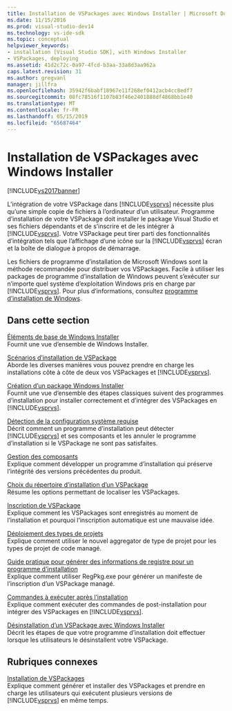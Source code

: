 ```yaml
---
title: Installation de VSPackages avec Windows Installer | Microsoft Docs
ms.date: 11/15/2016
ms.prod: visual-studio-dev14
ms.technology: vs-ide-sdk
ms.topic: conceptual
helpviewer_keywords:
- installation [Visual Studio SDK], with Windows Installer
- VSPackages, deploying
ms.assetid: 41d2c72c-0a97-4fcd-b3aa-33a8d3aa962a
caps.latest.revision: 31
ms.author: gregvanl
manager: jillfra
ms.openlocfilehash: 35942f6babf18967e11f268ef0412acb4cc8edf7
ms.sourcegitcommit: 08fc78516f1107b83f46e2401888df4868bb1e40
ms.translationtype: MT
ms.contentlocale: fr-FR
ms.lasthandoff: 05/15/2019
ms.locfileid: "65687464"
---
```

# <a name="installing-vspackages-with-windows-installer"></a>Installation de VSPackages avec Windows Installer
[!INCLUDE[vs2017banner](../../includes/vs2017banner.md)]

L’intégration de votre VSPackage dans [!INCLUDE[vsprvs](../../includes/vsprvs-md.md)] nécessite plus qu’une simple copie de fichiers à l’ordinateur d’un utilisateur. Programme d’installation de votre VSPackage doit installer le package Visual Studio et ses fichiers dépendants et de s’inscrire et de les intégrer à [!INCLUDE[vsprvs](../../includes/vsprvs-md.md)]. Votre VSPackage peut tirer parti des fonctionnalités d’intégration tels que l’affichage d’une icône sur la [!INCLUDE[vsprvs](../../includes/vsprvs-md.md)] écran et la boîte de dialogue à propos de démarrage.  
  
 Les fichiers de programme d’installation de Microsoft Windows sont la méthode recommandée pour distribuer vos VSPackages. Facile à utiliser les packages de programme d’installation de Windows peuvent s’exécuter sur n’importe quel système d’exploitation Windows pris en charge par [!INCLUDE[vsprvs](../../includes/vsprvs-md.md)]. Pour plus d’informations, consultez [programme d’installation de Windows](https://msdn.microsoft.com/121be21b-b916-43e2-8f10-8b080516d2a0).  
  
## <a name="in-this-section"></a>Dans cette section  
 [Éléments de base de Windows Installer](../../extensibility/internals/windows-installer-basics.md)  
 Fournit une vue d’ensemble de Windows Installer.  
  
 [Scénarios d’installation de VSPackage](../../extensibility/internals/vspackage-setup-scenarios.md)  
 Aborde les diverses manières vous pouvez prendre en charge les installations côte à côte de deux vos VSPackages et [!INCLUDE[vsprvs](../../includes/vsprvs-md.md)].  
  
 [Création d’un package Windows Installer](../../extensibility/internals/authoring-a-windows-installer-package.md)  
 Fournit une vue d’ensemble des étapes classiques suivent des programmes d’installation pour installer correctement et d’intégrer des VSPackages en [!INCLUDE[vsprvs](../../includes/vsprvs-md.md)].  
  
 [Détection de la configuration système requise](../../extensibility/internals/detecting-system-requirements.md)  
 Décrit comment un programme d’installation peut détecter [!INCLUDE[vsprvs](../../includes/vsprvs-md.md)] et ses composants et les annuler le programme d’installation si le VSPackage ne sont pas satisfaites.  
  
 [Gestion des composants](../../extensibility/internals/component-management.md)  
 Explique comment développer un programme d’installation qui préserve l’intégrité des versions précédentes du produit.  
  
 [Choix du répertoire d’installation d’un VSPackage](../../extensibility/internals/choosing-the-installation-directory-for-a-vspackage.md)  
 Résume les options permettant de localiser les VSPackages.  
  
 [Inscription de VSPackage](../../extensibility/internals/vspackage-registration.md)  
 Explique comment les VSPackages sont enregistrés au moment de l’installation et pourquoi l’inscription automatique est une mauvaise idée.  
  
 [Déploiement des types de projets](../../extensibility/internals/deploying-project-types.md)  
 Explique comment utiliser le nouvel aggregator de type de projet pour les types de projet de code managé.  
  
 [Guide pratique pour générer des informations de registre pour un programme d’installation](../../extensibility/internals/how-to-generate-registry-information-for-an-installer.md)  
 Explique comment utiliser RegPkg.exe pour générer un manifeste de l’inscription d’un VSPackage managé.  
  
 [Commandes à exécuter après l’installation](../../extensibility/internals/commands-that-must-be-run-after-installation.md)  
 Explique comment exécuter des commandes de post-installation pour intégrer des VSPackages en [!INCLUDE[vsprvs](../../includes/vsprvs-md.md)].  
  
 [Désinstallation d’un VSPackage avec Windows Installer](../../extensibility/internals/uninstalling-a-vspackage-with-windows-installer.md)  
 Décrit les étapes de que votre programme d’installation doit effectuer lorsque les utilisateurs le désinstallent votre VSPackage.  
  
## <a name="related-sections"></a>Rubriques connexes  
 [Installation de VSPackages](../../misc/installing-vspackages.md)  
 Explique comment générer et installer des VSPackages et prendre en charge les utilisateurs qui exécutent plusieurs versions de [!INCLUDE[vsprvs](../../includes/vsprvs-md.md)] en même temps.
